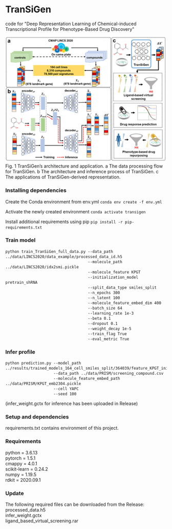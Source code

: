 # TranSiGen
code for "Deep Representation Learning of Chemical-induced Transcriptional Profile for Phenotype-Based Drug Discovery"

![Image text](https://github.com/myzheng-SIMM/TranSiGen/blob/main/data/TranSiGen.jpg)  
Fig. 1 TranSiGen’s architecture and application. a The data processing flow for TranSiGen. b The architecture and inference process of TranSiGen. c The applications of TranSiGen-derived representation.

### Installing dependencies
Create the Conda environment from env.yml
`conda env create -f env.yml`

Activate the newly created environment
`conda activate transigen`

Install additional requirements using pip
`pip install -r pip-requirements.txt`


### Train model
```
python train_TranSiGen_full_data.py --data_path ../data/LINCS2020/data_example/processed_data_id.h5
                                    --molecule_path ../data/LINCS2020/idx2smi.pickle
                                    --molecule_feature KPGT
                                    --initialization_model pretrain_shRNA
                                    --split_data_type smiles_split
                                    --n_epochs 300
                                    --n_latent 100
                                    --molecule_feature_embed_dim 400
                                    --batch_size 64
                                    --learning_rate 1e-3
                                    --beta 0.1
                                    --dropout 0.1
                                    --weight_decay 1e-5
                                    --train_flag True
                                    --eval_metric True
```

### Infer profile
```
python prediction.py --model_path   ../results/trained_models_164_cell_smiles_split/364039/feature_KPGT_init_pretrain_shRNA/best_model.pt
                     --data_path ../data/PRISM/screening_compound.csv
                     --molecule_feature_embed_path ../data/PRISM/KPGT_emb2304.pickle
                     --cell YAPC
                     --seed 100
```
(infer_weight.gctx for inference has been uploaded in Release)

### Setup and dependencies
requirements.txt contains environment of this project.

### Requirements
python = 3.6.13  
pytorch = 1.5.1  
cmappy = 4.0.1  
scikit-learn = 0.24.2  
numpy = 1.19.5  
rdkit = 2020.09.1  

### Update
The following required files can be downloaded from the Release:  
processed_data.h5  
infer_weight.gctx  
ligand_based_virtual_screening.rar
